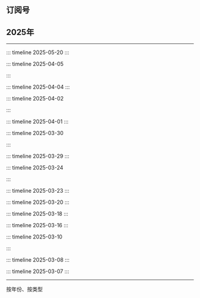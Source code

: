 

## 订阅号

  <Linkcard 
  url="." 
  title="小Lin说"  
  logo="/blog/notes/战国时代_姜汁汽水.png"
  />

  <Linkcard 
  url="." 
  title="姜汁汽水"  
  logo="/blog/notes/战国时代_姜汁汽水.png"
  />

## 2025年

<Linkcard 
  title="年度总结 [ ⬜ ✅]" 
  description="本年度还未过完哦" 
  type="full"
  /> 

------



::: timeline 2025-05-20
  <Linkcard 
  url="/blog/docs/guide/topic/信息系统项目管理师/" 
  title="[文档] [软考高项]信息系统项目管理师 必拿下" 
  logo="/blog/icon/ruankao.jpg"
  type="full"
  />
:::


::: timeline 2025-04-05

<Linkcard 
  url="https://xiaoyakankan.com/post/ece00dfc14.html?vod=147_76848-0" 
  title="[电影] 军舰岛 [2017年] [韩国] [豆瓣评分 7.9]" 
  description="类型: 剧情 / 喜剧"
  description2="演职表 ：[柳昇完] [黄政民 / 苏志燮 / 宋仲基 / 李贞贤]"
  description3="时长：132分钟"
  description4="剧情简介: 二战期间日本人在军舰岛迫使朝鲜人做黑工挖煤"
  description5="推荐指数：❤❤"
  type="full"
  target="_black"
  logo="https://static.yfsp.tv/upload/video/201709081521362183086.gif?w=216&h=309&format=jpg&mode=stretch"
  /> 

:::



::: timeline 2025-04-04
<Linkcard
  title="[旅游]下渚湖国家湿地公园[湖州]"
  logo="/blog/images/20250403下渚湖国家湿地公园.jpg"
 description="文案：清明节踏青"
  description2="路线: 乐岛-鸟岛-蒹葭岛"
  description3="游玩指数：🤍"
  description4="旅行体验: 没啥景点，不建议来"
  type="full"
  /> 
:::



::: timeline 2025-04-02

<Linkcard 
  url="https://www.yfsp.tv/play/ytdeiNhk5cV" 
  title="[电影] 末路狂花钱 [2024年] [国产] [豆瓣评分 5.3]" 
  description="类型: 剧情 / 喜剧"
  description2="演职表 ：[乌日娜] [贾冰 / 谭卓 / 小沈阳]"
  description3="时长：107分钟"
  description4="剧情简介: 省钱男生命倒计时10天花光百万存款"
  description5="推荐指数：❤"
  type="full"
  target="_black"
  logo="https://static.yfsp.tv/upload/video/202406071047474760477.gif?w=216&h=309&format=jpg&mode=stretch"
  /> 

:::



::: timeline 2025-04-01
<Linkcard 
  url="/blog/docs/notes/2025/20250401_JUL原生日志框架" 
  title="[文档]JUL原生日志框架" 
  description="Java原生日志框架，不需要引入第三方依赖，使用简单，但主流项目中现在很少使用了"
  logo="/blog/icon/vitepress.png"
  type="full"
  /> 
:::



::: timeline 2025-03-30

<Linkcard 
  url="https://www.youtube.com/watch?v=yBDCYkXYhws" 
  title="[电影] “骗骗”喜欢你 [2024年] [国产] [豆瓣评分 6.4]" 
  description="类型: 喜剧 / 爱情"
  description2="演职表 ：[苏彪] [金晨/孙阳/李雪琴/王皓/王耀庆]"
  description3="时长：114分钟"
  description4="剧情简介: 金晨被渣男骗二十万后找专业骗子再骗回这些钱，并喜欢上骗子的故事"
  description5="推荐指数：❤"
  type="full"
  target="_black"
  logo="https://image11.m1905.cn/uploadfile/2025/0105/20250105104145943991.jpg"
  /> 

:::



::: timeline 2025-03-29
<Linkcard 
  url="/blog/docs/notes/2025/20250329_使用Lombok神级插件简化代码" 
  title="[文档]使用Lombok神级插件简化代码" 
  description="速通Lombok所有使用技巧和底层原理"
  logo="/blog/icon/vitepress.png"
  type="full"
  /> 
:::


::: timeline 2025-03-24

<Linkcard 
  url="https://www.youtube.com/watch?v=CKz1HH1EiRU" 
  title="[电影] 逆行人生 [2024年-普通话] [国产] [豆瓣评分 6.6]" 
  description="类型:  剧情"
  description2="演职表 ：[徐峥] [徐峥 / 辛芷蕾 / 王骁 / 贾冰 / 冯兵]"
  description3="时长：121分钟"
  description4="剧情简介: 高级打工仔的外卖员限时体验券"
  description5="推荐指数：❤❤"
  type="full"
  target="_black"
  logo="https://static.yfsp.tv/upload/video/202409301535133575374.gif?w=216&h=309&format=jpg&mode=stretch"
  /> 

:::



::: timeline 2025-03-23
<Linkcard 
  url="/blog/docs/notes/2025/20250323_尚硅谷DeepSeek使用教程" 
  title="[教程]尚硅谷DeepSeek使用教程" 
  description="教程地址：<a href=https://www.bilibili.com/video/BV1uqKGeZEy1/?spm_id_from=333.1387.homepage.video_card.click>点击观看视频</a>"
  description2="描述：8大技巧、4大避坑 + DeepSeek本地部署" 
  description3="时长：02:17:25"
  logo="/blog/icon/vitepress.png"
  type="full"
  /> 
:::



::: timeline 2025-03-20
<Linkcard 
  url="https://picx-docs.xpoet.cn/usage-guide/get-start.html" 
  title="[文档]PicX图床使用手册" 
  description="PicX 图床服务功能基于 GitHub API 实现" 
  logo="https://picx-docs.xpoet.cn/images/logo.png"
  type="full"
  /> 
:::

::: timeline 2025-03-18
<Linkcard 
  url="/blog/docs/notes/2025/20250318_三步走解决提交GitHub超时的问题" 
  title="[文档]三步走解决提交GitHub超时的问题" 
  description="使用 [谷歌DNS/GitHub520] + [SSH协议] 完美解决提交GitHub超时问题" 
  logo="/blog/icon/vitepress.png"
  type="full"
  /> 
:::

::: timeline 2025-03-16
<Linkcard
  title="[旅游]一塔一寺一西湖[杭州]"
  logo="/blog/images/20250316一塔一寺一西湖.png"
 description="详情：<a href=https://www.xiaohongshu.com/discovery/item/67d6ed1c000000000603e835?source=webshare&xhsshare=pc_web&xsec_token=AB1Req51calGnmqXSUZ1epgR2E3dRnSBr-khjd3GmPNrU=&xsec_source=pc_share>小红书</a>"
  description2="路线: 雷峰塔-净慈寺-西湖"
  description3="游玩指数：❤"
  description4="旅行体验: 雷峰塔登高望远看西湖风景很好，就是今天风有点大"
  type="full"
  /> 
:::



::: timeline 2025-03-10

<Linkcard 
  url="https://www.iyf.tv/play/uGuMFP9oOzG?id=nSlzZFyo18o" 
  title="[韩剧] 善意的竞争 선의의 경쟁 [2025年] [韩国] [豆瓣评分 8.6]" 
  description="类型:  剧情 / 悬疑 / 惊悚"
  description2="演职表 ：[金泰熙] [李惠利 / 郑秀斌 / 姜惠元 / 吴友利 / 崔荣宰]"
  description3="时长：30分钟 * 16"
  description4="剧情简介: 讲述了转学生禹瑟琪与天才少女刘在伊之间发展出GL的故事"
  description5="推荐指数：❤"
  type="full"
  target="_black"
  logo="https://static.iyf.tv/upload/video/202502091621242131386.gif?w=216&h=309&format=jpg&mode=stretch"
  /> 

:::

::: timeline 2025-03-08
<Linkcard 
  title="[爬山]西湖标毅线[杭州]" 
  description="公里数：22.46公里 " 
  description2="本次记录：耗时 06:17:49 |步数 30813步 | 卡路里 3140Kcal "
  description3="游玩指数：❤❤❤"
  description4="旅行体验：野路有野趣，但要记得带护膝、红花油、水果、登山杖和5瓶水"
  logo="/blog/images/20250308西湖标毅线.png"
  type="full"
  /> 
:::

::: timeline 2025-03-07
<Linkcard 
  url="/blog/docs/guide/webapp/index/vitepress/" 
  title="[文档]使用VitePress搭建在线博客" 
  description=" 使用Markdown 编写文档并将其部署到GitHub Page站点" 
  logo="/blog/icon/vitepress.png"
  type="full"
  /> 
:::

------

按年份、按类型
